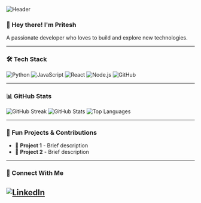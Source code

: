 ![Header](https://capsule-render.vercel.app/api?type=rect&color=0d1117&height=100&section=header&text=Welcome%20to%20My%20GitHub!&fontColor=00FFAA&fontSize=35&fontAlign=50)

### 👋 Hey there! I'm Pritesh
A passionate developer who loves to build and explore new technologies.

---

### 🛠️ Tech Stack
![Python](https://img.shields.io/badge/Python-3776AB?style=for-the-badge&logo=python&logoColor=white)
![JavaScript](https://img.shields.io/badge/JavaScript-F7DF1E?style=for-the-badge&logo=javascript&logoColor=black)
![React](https://img.shields.io/badge/React-20232A?style=for-the-badge&logo=react&logoColor=61DAFB)
![Node.js](https://img.shields.io/badge/Node.js-43853D?style=for-the-badge&logo=node.js&logoColor=white)
![GitHub](https://img.shields.io/badge/GitHub-181717?style=for-the-badge&logo=github&logoColor=white)

---

### 📊 GitHub Stats
![GitHub Streak](https://github-readme-streak-stats.herokuapp.com/?user=yourusername&theme=tokyonight&hide_border=true)
![GitHub Stats](https://github-readme-stats.vercel.app/api?username=yourusername&show_icons=true&theme=tokyonight&hide_border=true)
![Top Languages](https://github-readme-stats.vercel.app/api/top-langs/?username=yourusername&layout=compact&theme=tokyonight&hide_border=true)

---

### 🚀 Fun Projects & Contributions
- 🔹 **Project 1** - Brief description
- 🔹 **Project 2** - Brief description

---

### 🔗 Connect With Me
[![LinkedIn](https://img.shields.io/badge/LinkedIn-0A66C2?style=for-the-badge&logo=linkedin&logoColor=white)](https://www.linkedin.com/in/pritesh-shant-masih/)
---


